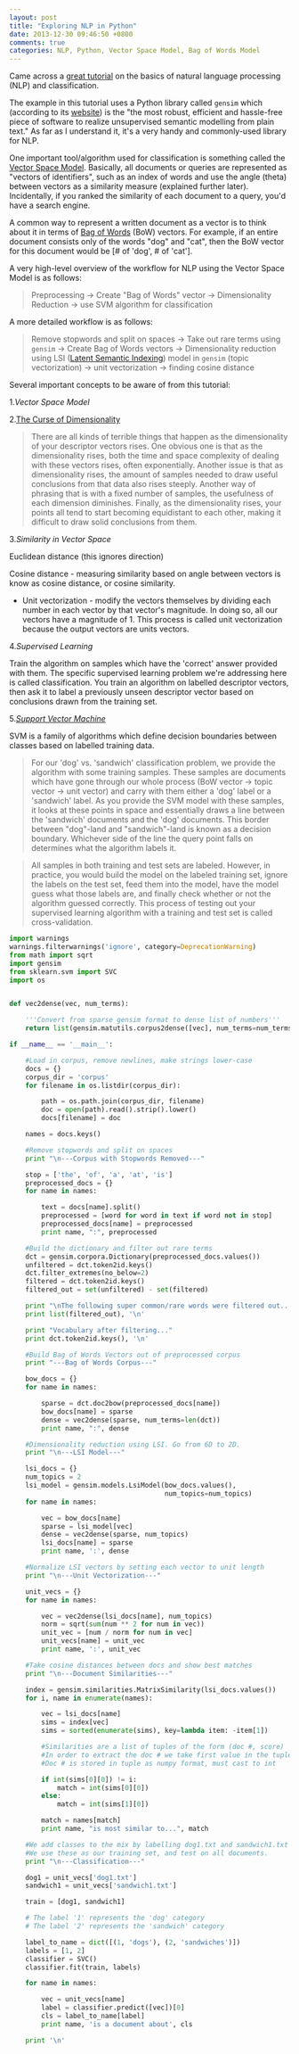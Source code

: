 ```yaml
---
layout: post
title: "Exploring NLP in Python"
date: 2013-12-30 09:46:50 +0800
comments: true
categories: NLP, Python, Vector Space Model, Bag of Words Model
---
```

Came across a [great tutorial](http://blog.scripted.com/scripted-updates/nlp-hacking-in-python/) on the basics of natural language processing (NLP) and classification. 

The example in this tutorial uses a Python library called `gensim` which (according to its [website](http://radimrehurek.com/gensim/about.html)) is the "the most robust, efficient and hassle-free piece of software to realize unsupervised semantic modelling from plain text." As far as I understand it, it's a very handy and commonly-used library for NLP.

One important tool/algorithm used for classification is something called the [Vector Space Model](http://en.wikipedia.org/wiki/Vector_space_model). Basically, all documents or queries are represented as "vectors of identifiers", such as an index of words and use the angle (theta) between vectors as a similarity measure (explained further later). Incidentally, if you ranked the similarity of each document to a query, you'd have a search engine.

<!-- more -->

A common way to represent a written document as a vector is to think about it in terms of [Bag of Words](http://en.wikipedia.org/wiki/Bag-of-words_model) (BoW) vectors. For example, if an entire document consists only of the words "dog" and "cat", then the BoW vector for this document would be [# of 'dog', # of 'cat'].

A very high-level overview of the workflow for NLP using the Vector Space Model is as follows:

> Preprocessing -> Create "Bag of Words" vector -> Dimensionality Reduction -> use SVM algorithm for classification

A more detailed workflow is as follows:

> Remove stopwords and split on spaces -> Take out rare terms using `gensim` -> Create Bag of Words vectors -> Dimensionality reduction using LSI ([Latent Semantic Indexing](http://en.wikipedia.org/wiki/Latent_semantic_indexing)) model in `gensim` (topic vectorization) -> unit vectorization -> finding cosine distance

Several important concepts to be aware of from this tutorial:

1._Vector Space Model_

2.[The Curse of Dimensionality](http://en.wikipedia.org/wiki/Curse_of_dimensionality)

  > There are all kinds of terrible things that happen as the dimensionality of your descriptor vectors rises. One obvious one is that as the dimensionality rises, both the time and space complexity of dealing with these vectors rises, often exponentially. Another issue is that as dimensionality rises, the amount of samples needed to draw useful conclusions from that data also rises steeply. Another way of phrasing that is with a fixed number of samples, the usefulness of each dimension diminishes. Finally, as the dimensionality rises, your points all tend to start becoming equidistant to each other, making it difficult to draw solid conclusions from them. 

3._Similarity in Vector Space_
  
  Euclidean distance (this ignores direction)
  
  Cosine distance - measuring similarity based on angle between vectors is know as cosine distance, or cosine similarity. 
  * Unit vectorization - modify the vectors themselves by dividing each number in each vector by that vector's magnitude. In doing so, all our vectors have a magnitude of 1. This process is called unit vectorization because the output vectors are units vectors.

4._Supervised Learning_
  
  Train the algorithm on samples which have the 'correct' answer provided with them. The specific supervised learning problem we're addressing here is called classification. You train an algorithm on labelled descriptor vectors, then ask it to label a previously unseen descriptor vector based on conclusions drawn from the training set.

5._[Support Vector Machine](http://en.wikipedia.org/wiki/Support_vector_machine)_
  
  SVM is a family of algorithms which define decision boundaries between classes based on labelled training data.
  
  > For our 'dog' vs. 'sandwich' classification problem, we provide the algorithm with some training samples. These samples are documents which have gone through our whole process (BoW vector -> topic vector -> unit vector) and carry with them either a 'dog' label or a 'sandwich' label. As you provide the SVM model with these samples, it looks at these points in space and essentially draws a line between the 'sandwich' documents and the 'dog' documents. This border between "dog"-land and "sandwich"-land is known as a decision boundary. Whichever side of the line the query point falls on determines what the algorithm labels it.
  
  > All samples in both training and test sets are labeled. However, in practice, you would build the model on the labeled training set, ignore the labels on the test set, feed them into the model, have the model guess what those labels are, and finally check whether or not the algorithm guessed correctly. This process of testing out your supervised learning algorithm with a training and test set is called cross-validation.


```python
import warnings
warnings.filterwarnings('ignore', category=DeprecationWarning)
from math import sqrt
import gensim
from sklearn.svm import SVC
import os


def vec2dense(vec, num_terms):

    '''Convert from sparse gensim format to dense list of numbers'''
    return list(gensim.matutils.corpus2dense([vec], num_terms=num_terms).T[0])

if __name__ == '__main__':

    #Load in corpus, remove newlines, make strings lower-case
    docs = {}
    corpus_dir = 'corpus'
    for filename in os.listdir(corpus_dir):

        path = os.path.join(corpus_dir, filename)
        doc = open(path).read().strip().lower()
        docs[filename] = doc

    names = docs.keys()

    #Remove stopwords and split on spaces
    print "\n---Corpus with Stopwords Removed---"

    stop = ['the', 'of', 'a', 'at', 'is']
    preprocessed_docs = {}
    for name in names:

        text = docs[name].split()
        preprocessed = [word for word in text if word not in stop]
        preprocessed_docs[name] = preprocessed
        print name, ":", preprocessed

    #Build the dictionary and filter out rare terms
    dct = gensim.corpora.Dictionary(preprocessed_docs.values())
    unfiltered = dct.token2id.keys()
    dct.filter_extremes(no_below=2)
    filtered = dct.token2id.keys()
    filtered_out = set(unfiltered) - set(filtered)

    print "\nThe following super common/rare words were filtered out..."
    print list(filtered_out), '\n'

    print "Vocabulary after filtering..."
    print dct.token2id.keys(), '\n'

    #Build Bag of Words Vectors out of preprocessed corpus
    print "---Bag of Words Corpus---"

    bow_docs = {}
    for name in names:

        sparse = dct.doc2bow(preprocessed_docs[name])
        bow_docs[name] = sparse
        dense = vec2dense(sparse, num_terms=len(dct))
        print name, ":", dense

    #Dimensionality reduction using LSI. Go from 6D to 2D.
    print "\n---LSI Model---"

    lsi_docs = {}
    num_topics = 2
    lsi_model = gensim.models.LsiModel(bow_docs.values(),
                                       num_topics=num_topics)
    for name in names:

        vec = bow_docs[name]
        sparse = lsi_model[vec]
        dense = vec2dense(sparse, num_topics)
        lsi_docs[name] = sparse
        print name, ':', dense

    #Normalize LSI vectors by setting each vector to unit length
    print "\n---Unit Vectorization---"

    unit_vecs = {}
    for name in names:

        vec = vec2dense(lsi_docs[name], num_topics)
        norm = sqrt(sum(num ** 2 for num in vec))
        unit_vec = [num / norm for num in vec]
        unit_vecs[name] = unit_vec
        print name, ':', unit_vec

    #Take cosine distances between docs and show best matches
    print "\n---Document Similarities---"

    index = gensim.similarities.MatrixSimilarity(lsi_docs.values())
    for i, name in enumerate(names):

        vec = lsi_docs[name]
        sims = index[vec]
        sims = sorted(enumerate(sims), key=lambda item: -item[1])

        #Similarities are a list of tuples of the form (doc #, score)
        #In order to extract the doc # we take first value in the tuple
        #Doc # is stored in tuple as numpy format, must cast to int

        if int(sims[0][0]) != i:
            match = int(sims[0][0])
        else:
            match = int(sims[1][0])

        match = names[match]
        print name, "is most similar to...", match

    #We add classes to the mix by labelling dog1.txt and sandwich1.txt
    #We use these as our training set, and test on all documents.
    print "\n---Classification---"

    dog1 = unit_vecs['dog1.txt']
    sandwich1 = unit_vecs['sandwich1.txt']

    train = [dog1, sandwich1]

    # The label '1' represents the 'dog' category
    # The label '2' represents the 'sandwich' category

    label_to_name = dict([(1, 'dogs'), (2, 'sandwiches')])
    labels = [1, 2]
    classifier = SVC()
    classifier.fit(train, labels)

    for name in names:

        vec = unit_vecs[name]
        label = classifier.predict([vec])[0]
        cls = label_to_name[label]
        print name, 'is a document about', cls

    print '\n'
```